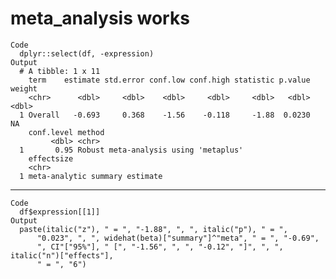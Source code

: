# meta_analysis works

    Code
      dplyr::select(df, -expression)
    Output
      # A tibble: 1 x 11
        term    estimate std.error conf.low conf.high statistic p.value weight
        <chr>      <dbl>     <dbl>    <dbl>     <dbl>     <dbl>   <dbl>  <dbl>
      1 Overall   -0.693     0.368    -1.56    -0.118     -1.88  0.0230     NA
        conf.level method                               
             <dbl> <chr>                                
      1       0.95 Robust meta-analysis using 'metaplus'
        effectsize                    
        <chr>                         
      1 meta-analytic summary estimate

---

    Code
      df$expression[[1]]
    Output
      paste(italic("z"), " = ", "-1.88", ", ", italic("p"), " = ", 
          "0.023", ", ", widehat(beta)["summary"]^"meta", " = ", "-0.69", 
          ", CI"["95%"], " [", "-1.56", ", ", "-0.12", "]", ", ", italic("n")["effects"], 
          " = ", "6")

